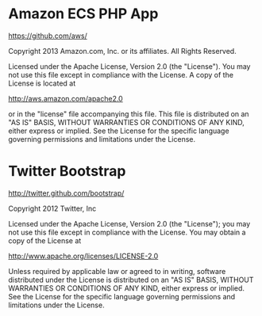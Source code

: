 # Amazon ECS PHP App

<https://github.com/aws/>

Copyright 2013 Amazon.com, Inc. or its affiliates. All Rights Reserved.

Licensed under the Apache License, Version 2.0 (the "License").
You may not use this file except in compliance with the License.
A copy of the License is located at

<http://aws.amazon.com/apache2.0>

or in the "license" file accompanying this file. This file is distributed
on an "AS IS" BASIS, WITHOUT WARRANTIES OR CONDITIONS OF ANY KIND, either
express or implied. See the License for the specific language governing
permissions and limitations under the License.

# Twitter Bootstrap

<http://twitter.github.com/bootstrap/>

Copyright 2012 Twitter, Inc

Licensed under the Apache License, Version 2.0 (the "License");
you may not use this file except in compliance with the License.
You may obtain a copy of the License at

<http://www.apache.org/licenses/LICENSE-2.0>

Unless required by applicable law or agreed to in writing, software
distributed under the License is distributed on an "AS IS" BASIS,
WITHOUT WARRANTIES OR CONDITIONS OF ANY KIND, either express or implied.
See the License for the specific language governing permissions and
limitations under the License.
